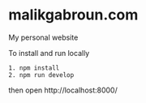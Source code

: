 # malikgabroun.com

My personal website

To install and run locally

```
1. npm install
2. npm run develop
```

then open http://localhost:8000/

